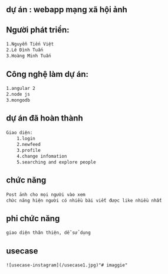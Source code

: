 ## dự án : webapp mạng xã hội ảnh
## Người phát triển:
	1.Nguyễn Tiến Việt
	2.Lê Đình Tuấn
	3.Hoàng Minh Tuấn
## Công nghệ làm dự án:
	1.angular 2
	2.node js
	3.mongodb
## dự án đã hoàn thành
	Giao diện:
		1.login
		2.newfeed
		3.profile
		4.change infomation
		5.searching and explore people
## chức năng
	Post ảnh cho mọi người vào xem
	chức năng hiện người có nhiều bài viết được like nhiều nhất
## phi chức năng
	giao diện thân thiện, dễ sử dụng
## usecase
	![usecase-instagram](/usecase1.jpg)"# imaggie" 
